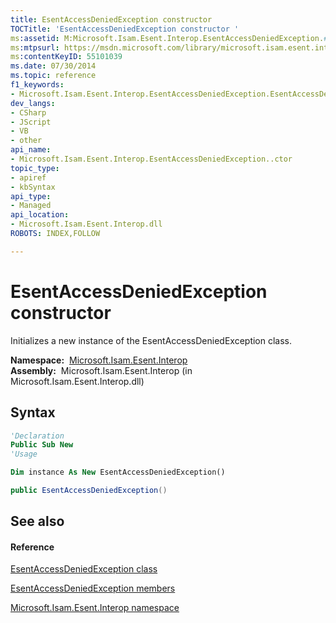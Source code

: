 ```yaml
---
title: EsentAccessDeniedException constructor 
TOCTitle: 'EsentAccessDeniedException constructor '
ms:assetid: M:Microsoft.Isam.Esent.Interop.EsentAccessDeniedException.#ctor
ms:mtpsurl: https://msdn.microsoft.com/library/microsoft.isam.esent.interop.esentaccessdeniedexception.esentaccessdeniedexception(v=EXCHG.10)
ms:contentKeyID: 55101039
ms.date: 07/30/2014
ms.topic: reference
f1_keywords:
- Microsoft.Isam.Esent.Interop.EsentAccessDeniedException.EsentAccessDeniedException
dev_langs:
- CSharp
- JScript
- VB
- other
api_name: 
- Microsoft.Isam.Esent.Interop.EsentAccessDeniedException..ctor
topic_type: 
- apiref
- kbSyntax
api_type: 
- Managed
api_location: 
- Microsoft.Isam.Esent.Interop.dll
ROBOTS: INDEX,FOLLOW

---
```


# EsentAccessDeniedException constructor

Initializes a new instance of the EsentAccessDeniedException class.

**Namespace:**  [Microsoft.Isam.Esent.Interop](hh596136\(v=exchg.10\).md)  
**Assembly:**  Microsoft.Isam.Esent.Interop (in Microsoft.Isam.Esent.Interop.dll)

## Syntax

``` vb
'Declaration
Public Sub New
'Usage

Dim instance As New EsentAccessDeniedException()
```

``` csharp
public EsentAccessDeniedException()
```

## See also

#### Reference

[EsentAccessDeniedException class](dn273978\(v=exchg.10\).md)

[EsentAccessDeniedException members](dn334209\(v=exchg.10\).md)

[Microsoft.Isam.Esent.Interop namespace](hh596136\(v=exchg.10\).md)

